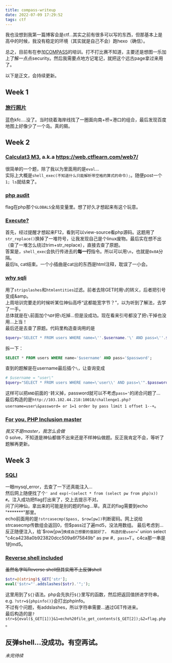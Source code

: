 ```yaml
---
title: compass-writeup
date: 2022-07-09 17:29:52
tags: ctf
---
```


我也没想到我第一篇博客会是ctf...其实之前有很多可以写的东西，但那基本上是高中的时候，我没有稳定的环境（其实就是自己不会）跑hexo（确信）。

总之，目前有在参加[COMPASS](https://wiki.compass.college/)的培训。打不打比赛不知道，主要还是想图一乐加上了解一点点security。然后我需要点地方记笔记，就把这个远古page拿过来用了。

以下是正文，会持续更新。

## Week 1
### [旅行照片](https://compass.ctfd.io/challenges#Week1/%E6%97%85%E8%A1%8C%E7%85%A7%E7%89%87-216)
蓝色kfc....没了。当时绕着海岸线找了一圈面向南+桥+港口的组合，最后发现百度地图上好像少了一个岛。真的屑。


## Week 2
### [Calculat3 M3](https://compass.ctfd.io/challenges#Week2/Calculat3%20M3-229), a.k.a https://web.ctflearn.com/web7/
很简单的一个题，除了我以为里面用的是`eval`...  
实际上大概是`shell_exec(不知道什么只能解析带空格的算式的命令);`。随便post一个`1; ls`就结束了。

### [php audit](https://compass.ctfd.io/challenges#Week2/php%20audit-232)
flag在php那个`GLOBALS`全局变量里。想了好久才想起来有这个玩意。

### [Execute?](https://compass.ctfd.io/challenges#Week2/Execute?-231)
首先，经过提醒才想起来F12，看到可以view-source看php源码。这题用了`str_replace()`换掉了一堆符号，让我发现自己是个linux废物。最后实在想不出（查了一堆怎么绕过trim+str_replace），直接去查了原题。  
答案是，`shell_exec`会执行传进去的**每一行**指令。所以可以用`\n`，也就是`0x0A`分隔。  
最后ls, cat结束。一个小插曲是cat出的东西是html注释，耽误了一小会。

### [why sqli](https://compass.ctfd.io/challenges#Week2/why%20sqli?-233)
用了`stripslashes`和`htmlentities`过滤。前者去除GET时用`\`的转义，后者把引号变成&amp。  
上周培训完要走的时候听某位神仙高呼“这都能宽字节？”，以为听到了解法，去学了一手。  
总体就是在`\`前面加个`%DF`把`\`吃掉...但是没成功。现在看来引号都没了把`\`干掉也没用...上当！  
最后还是去查了原题。代码里构造查询用的是
``` php
$query='SELECT * FROM users WHERE name=\''.$username.'\' AND pass=\''.$password.'\';';
```
拆一下：
``` sql
SELECT * FROM users WHERE name='$username' AND pass='$password';
```

查到的题解是在username最后插个`\`，让查询变成
``` php
# $username = "user\"
$query="SELECT * FROM users WHERE name=\'user\\' AND pass=\'".$password.'\';';
```
这样可以把`AND`前面的`'`转义掉，password就可以不考虑`pass='`的闭合问题了...  
最后构造的是`http://103.102.44.218:10018/challenge1.php?username=user\&password= or 1=1 order by pass limit 1 offset 1--+`。

### [For you, PHP Inclusion master](https://compass.ctfd.io/challenges#Week2/For%20you,%20PHP%20Inclusion%20master-234)
*我又不是master，我怎么会做*  
0 solve，不知道是神仙都做不出来还是不样神仙做题。反正我肯定不会，等听了题解再更新。


## Week 3
### [SQLI](https://compass.ctfd.io/challenges#Week3/SQLI-238)
一眼mysql_error，去查了一下还真能注入...  
然后网上随便找了个`' and exp(~(select * from (select pw from php)x)) #`。注入成功把flag打出来了，交上去提示不对。  
问了问神仙，拿出来的可能是别的题的flag...草。真正的flag需要到echo "*******"那里。  
echo前面用的是`!strcasecmp($pass, $row[pw])`判断密码。网上说给strcasecmp传数组会返回0，但$pass过了遍md5，没法用数组。  
最后考虑到...反正随便注入，给`$row[pw]`换成自己想要的值就好了。
构造的是user=`' union select "c4ca4238a0b923820dcc509a6f75849b" as pw #`, pass=`1`。c4ca那一串是1的md5。

### [Reverse shell included](https://compass.ctfd.io/challenges#Week3/Reverse%20shell%20included-235)
~~虽然名字叫Reverse shell但其实用不上反弹shell~~
``` php
$str=@(string)$_GET['str'];
eval('$str="'.addslashes($str).'";');
```
这里用到了`${}`语法。php会先执行`${}`里写的函数，然后把返回值拼进字符串。  
e.g. `?str=${phpinfo()}`会打出phpinfo。  
不过有个问题，有addslashes，所以字符串需要...通过GET传进来。  
最后构造的是`?str=${eval($_GET[1])}&1=echo%20file_get_contents($_GET[2]);&2=flag.php`。

反弹shell...没成功。有空再试。
---
*未完待续*